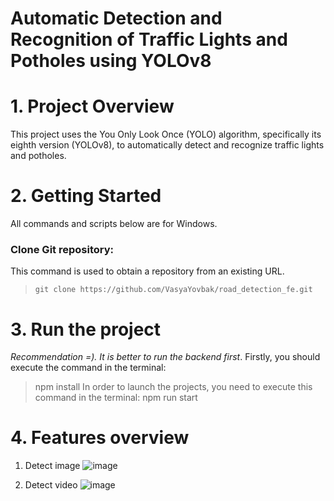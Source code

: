 # Automatic Detection and Recognition of Traffic Lights and Potholes using YOLOv8
# 1. Project Overview
This project uses the You Only Look Once (YOLO) algorithm, specifically its eighth version (YOLOv8), to automatically detect and recognize traffic lights and potholes.
# 2. Getting Started
All commands and scripts below are for Windows.
### Clone Git repository:
This command is used to obtain a repository from an existing URL.
>     git clone https://github.com/VasyaYovbak/road_detection_fe.git
# 3. Run the project
*Recommendation =). It is better to run the backend first*. 
Firstly, you should execute the command in the terminal:
>    npm install 
In order to launch the projects, you need to execute this command in the terminal:
>    npm run start
# 4. Features overview
1. Detect image
![image](https://github.com/VasyaYovbak/road_detection_fe/assets/90958528/07d90cbe-f9cb-4760-b3bb-0d8a8b98f76a)

2. Detect video
![image](https://github.com/VasyaYovbak/road_detection_fe/assets/90958528/05844abc-921e-4baa-a7eb-34e5ccfa3e4a)
